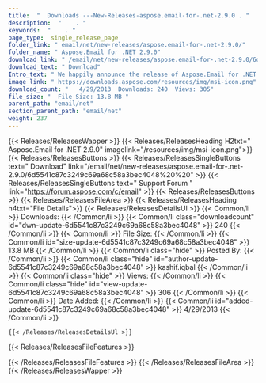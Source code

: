 ```yaml
---
title:  "  Downloads ---New-Releases-aspose.email-for-.net-2.9.0 . " 
description:  "    . " 
keywords:  "    . " 
page_type:  single_release_page
folder_link: " email/net/new-releases/aspose.email-for-.net-2.9.0/"
folder_name: " Aspose.Email for .NET 2.9.0"
download_link: " /email/net/new-releases/aspose.email-for-.net-2.9.0/6d5541c87c3249c69a68c58a3bec4048"
download_text: " Download"
Intro_text: " We happily announce the release of Aspose.Email for .NET 2.9.0. Bug Fixes and ne..."
image_link: " https://downloads.aspose.com/resources/img/msi-icon.png"
download_count: "   4/29/2013  Downloads: 240  Views: 305"
file_size: "  File Size: 13.8 MB "
parent_path: "email/net"
section_parent_path: "email/net"
weight: 237 
---
```


{{< Releases/ReleasesWapper >}}
  {{< Releases/ReleasesHeading H2txt=" Aspose.Email for .NET 2.9.0" imagelink="/resources/img/msi-icon.png">}}
  {{< Releases/ReleasesButtons >}}
    {{< Releases/ReleasesSingleButtons text=" Download" link="/email/net/new-releases/aspose.email-for-.net-2.9.0/6d5541c87c3249c69a68c58a3bec4048%20%20" >}}
    {{< Releases/ReleasesSingleButtons text=" Support Forum " link="https://forum.aspose.com/c/email" >}}
  {{< Releases/ReleasesButtons >}}
  {{< Releases/ReleasesFileArea >}}
    {{< Releases/ReleasesHeading h4txt="File Details">}}
    {{< Releases/ReleasesDetailsUl >}}
            {{< Common/li  >}} Downloads: {{< /Common/li >}} 
      {{< Common/li class="downloadcount" id="dwn-update-6d5541c87c3249c69a68c58a3bec4048" >}} 240 {{< /Common/li >}} 
      {{< Common/li  >}} File Size: {{< /Common/li >}} 
      {{< Common/li id="size-update-6d5541c87c3249c69a68c58a3bec4048" >}} 13.8 MB {{< /Common/li >}} 
      {{< Common/li  class="hide" >}} Posted By: {{< /Common/li >}} 
      {{< Common/li class="hide" id="author-update-6d5541c87c3249c69a68c58a3bec4048" >}} kashif.iqbal {{< /Common/li >}} 
      {{< Common/li class="hide"  >}} Views: {{< /Common/li >}} 
      {{< Common/li class="hide" id="view-update-6d5541c87c3249c69a68c58a3bec4048" >}} 306 {{< /Common/li >}} 
      {{< Common/li  >}} Date Added: {{< /Common/li >}} 
      {{< Common/li id="added-update-6d5541c87c3249c69a68c58a3bec4048" >}} 4/29/2013 {{< /Common/li >}} 

    {{< /Releases/ReleasesDetailsUl >}}

  {{< Releases/ReleasesFileFeatures >}}
      
  {{< /Releases/ReleasesFileFeatures >}}
 {{< /Releases/ReleasesFileArea >}}
{{< /Releases/ReleasesWapper >}}


